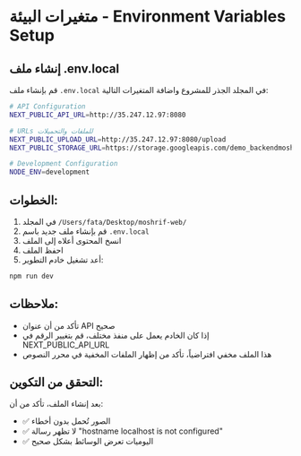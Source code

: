 # متغيرات البيئة - Environment Variables Setup

## إنشاء ملف .env.local

قم بإنشاء ملف `.env.local` في المجلد الجذر للمشروع واضافة المتغيرات التالية:

```bash
# API Configuration
NEXT_PUBLIC_API_URL=http://35.247.12.97:8080

# URLs للملفات والتحميلات
NEXT_PUBLIC_UPLOAD_URL=http://35.247.12.97:8080/upload
NEXT_PUBLIC_STORAGE_URL=https://storage.googleapis.com/demo_backendmoshrif_bucket-1

# Development Configuration
NODE_ENV=development
```

## الخطوات:

1. في المجلد `/Users/fata/Desktop/moshrif-web/`
2. قم بإنشاء ملف جديد باسم `.env.local`
3. انسخ المحتوى أعلاه إلى الملف
4. احفظ الملف
5. أعد تشغيل خادم التطوير:

```bash
npm run dev
```

## ملاحظات:

- تأكد من أن عنوان API صحيح
- إذا كان الخادم يعمل على منفذ مختلف، قم بتغيير الرقم في NEXT_PUBLIC_API_URL
- هذا الملف مخفي افتراضياً، تأكد من إظهار الملفات المخفية في محرر النصوص

## التحقق من التكوين:

بعد إنشاء الملف، تأكد من أن:
- ✅ الصور تُحمل بدون أخطاء
- ✅ لا تظهر رسالة "hostname localhost is not configured"
- ✅ اليوميات تعرض الوسائط بشكل صحيح
